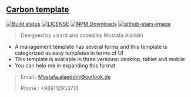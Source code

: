 ## [Carbon template](https://github.com/MartiyaAlaeddin/carbon-template-uizard)

[![Build status](https://github.com/h5bp/html5-boilerplate/workflows/Build%20status/badge.svg)](https://github.com/h5bp/html5-boilerplate/actions?query=workflow%3A%22Build+status%22+branch%3Amain)
[![LICENSE](https://img.shields.io/badge/license-MIT-lightgrey.svg)](https://github.com/h5bp/html5-boilerplate/blob/main/LICENSE.txt)
[![NPM Downloads](https://img.shields.io/npm/dt/html5-boilerplate.svg)](https://www.npmjs.com/package/html5-boilerplate)
[![github-stars-image](https://img.shields.io/github/stars/h5bp/html5-boilerplate.svg?label=github%20stars)](https://github.com/h5bp/html5-boilerplate)

> Designed by uizard and coded by Mostafa Aladdin

- A management template has several forms and this template is categorized as easy templates in terms of UI
- This template is available in three versions: desktop, tablet and mobile
- You can help me in expanding this format

> Email : Mostafa.alaeddin@outlook.de
> 
> Phone : +989112953716
